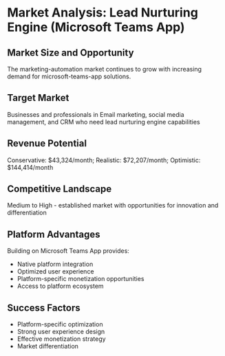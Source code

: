 # Market Analysis: Lead Nurturing Engine (Microsoft Teams App)

## Market Size and Opportunity
The marketing-automation market continues to grow with increasing demand for microsoft-teams-app solutions.

## Target Market
Businesses and professionals in Email marketing, social media management, and CRM who need lead nurturing engine capabilities

## Revenue Potential
Conservative: $43,324/month; Realistic: $72,207/month; Optimistic: $144,414/month

## Competitive Landscape
Medium to High - established market with opportunities for innovation and differentiation

## Platform Advantages
Building on Microsoft Teams App provides:
- Native platform integration
- Optimized user experience
- Platform-specific monetization opportunities
- Access to platform ecosystem

## Success Factors
- Platform-specific optimization
- Strong user experience design
- Effective monetization strategy
- Market differentiation

